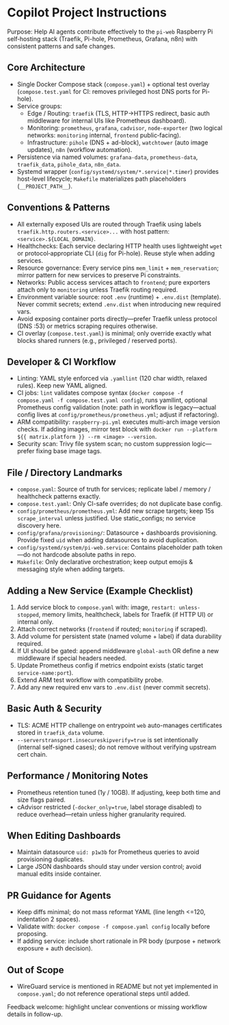 # Copilot Project Instructions

Purpose: Help AI agents contribute effectively to the `pi-web` Raspberry Pi self‑hosting stack (Traefik, Pi-hole, Prometheus, Grafana, n8n) with consistent patterns and safe changes.

## Core Architecture
- Single Docker Compose stack (`compose.yaml`) + optional test overlay (`compose.test.yaml` for CI: removes privileged host DNS ports for Pi-hole).
- Service groups:
  - Edge / Routing: `traefik` (TLS, HTTP->HTTPS redirect, basic auth middleware for internal UIs like Prometheus dashboard).
  - Monitoring: `prometheus`, `grafana`, `cadvisor`, `node-exporter` (two logical networks: `monitoring` internal, `frontend` public‑facing).
  - Infrastructure: `pihole` (DNS + ad-block), `watchtower` (auto image updates), `n8n` (workflow automation).
- Persistence via named volumes: `grafana-data`, `prometheus-data`, `traefik_data`, `pihole_data`, `n8n_data`.
- Systemd wrapper (`config/systemd/system/*.service|*.timer`) provides host-level lifecycle; `Makefile` materializes path placeholders (`__PROJECT_PATH__`).

## Conventions & Patterns
- All externally exposed UIs are routed through Traefik using labels `traefik.http.routers.<service>...` with host pattern: `<service>.${LOCAL_DOMAIN}`.
- Healthchecks: Each service declaring HTTP health uses lightweight `wget` or protocol‑appropriate CLI (`dig` for Pi-hole). Reuse style when adding services.
- Resource governance: Every service pins `mem_limit` + `mem_reservation`; mirror pattern for new services to preserve Pi constraints.
- Networks: Public access services attach to `frontend`; pure exporters attach only to `monitoring` unless Traefik routing required.
- Environment variable source: root `.env` (runtime) + `.env.dist` (template). Never commit secrets; extend `.env.dist` when introducing new required vars.
- Avoid exposing container ports directly—prefer Traefik unless protocol (DNS :53) or metrics scraping requires otherwise.
- CI overlay (`compose.test.yaml`) is minimal; only override exactly what blocks shared runners (e.g., privileged / reserved ports).

## Developer & CI Workflow
- Linting: YAML style enforced via `.yamllint` (120 char width, relaxed rules). Keep new YAML aligned.
- CI jobs: `lint` validates compose syntax (`docker compose -f compose.yaml -f compose.test.yaml config`), runs yamllint, optional Prometheus config validation (note: path in workflow is legacy—actual config lives at `config/prometheus/prometheus.yml`; adjust if refactoring).
- ARM compatibility: `raspberry-pi.yml` executes multi-arch image version checks. If adding images, mirror test block with `docker run --platform ${{ matrix.platform }} --rm <image> --version`.
- Security scan: Trivy file system scan; no custom suppression logic—prefer fixing base image tags.

## File / Directory Landmarks
- `compose.yaml`: Source of truth for services; replicate label / memory / healthcheck patterns exactly.
- `compose.test.yaml`: Only CI-safe overrides; do not duplicate base config.
- `config/prometheus/prometheus.yml`: Add new scrape targets; keep 15s `scrape_interval` unless justified. Use static_configs; no service discovery here.
- `config/grafana/provisioning/`: Datasource + dashboards provisioning. Provide fixed `uid` when adding datasources to avoid duplication.
- `config/systemd/system/pi-web.service`: Contains placeholder path token—do not hardcode absolute paths in repo.
- `Makefile`: Only declarative orchestration; keep output emojis & messaging style when adding targets.

## Adding a New Service (Example Checklist)
1. Add service block to `compose.yaml` with: image, `restart: unless-stopped`, memory limits, healthcheck, labels for Traefik (if HTTP UI) or internal only.
2. Attach correct networks (`frontend` if routed; `monitoring` if scraped).
3. Add volume for persistent state (named volume + label) if data durability required.
4. If UI should be gated: append middleware `global-auth` OR define a new middleware if special headers needed.
5. Update Prometheus config if metrics endpoint exists (static target `service-name:port`).
6. Extend ARM test workflow with compatibility probe.
7. Add any new required env vars to `.env.dist` (never commit secrets).

## Basic Auth & Security
- TLS: ACME HTTP challenge on entrypoint `web` auto-manages certificates stored in `traefik_data` volume.
- `--serverstransport.insecureskipverify=true` is set intentionally (internal self-signed cases); do not remove without verifying upstream cert chain.

## Performance / Monitoring Notes
- Prometheus retention tuned (1y / 10GB). If adjusting, keep both time and size flags paired.
- cAdvisor restricted (`-docker_only=true`, label storage disabled) to reduce overhead—retain unless higher granularity required.

## When Editing Dashboards
- Maintain datasource `uid: p1w3b` for Prometheus queries to avoid provisioning duplicates.
- Large JSON dashboards should stay under version control; avoid manual edits inside container.

## PR Guidance for Agents
- Keep diffs minimal; do not mass reformat YAML (line length <=120, indentation 2 spaces).
- Validate with: `docker compose -f compose.yaml config` locally before proposing.
- If adding service: include short rationale in PR body (purpose + network exposure + auth decision).

## Out of Scope
- WireGuard service is mentioned in README but not yet implemented in `compose.yaml`; do not reference operational steps until added.

Feedback welcome: highlight unclear conventions or missing workflow details in follow-up.
